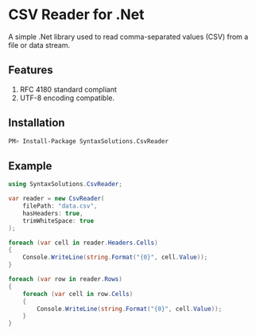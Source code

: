 # CSV Reader for .Net
A simple .Net library used to read comma-separated values (CSV) from a file or data stream.

## Features

1. RFC 4180 standard compliant 
1. UTF-8 encoding compatible. 

## Installation

```sh
PM> Install-Package SyntaxSolutions.CsvReader
```

## Example

```c#
using SyntaxSolutions.CsvReader;

var reader = new CsvReader(
    filePath: "data.csv",
    hasHeaders: true,
    trimWhiteSpace: true
);

foreach (var cell in reader.Headers.Cells)
{
    Console.WriteLine(string.Format("{0}", cell.Value));
}

foreach (var row in reader.Rows)
{
    foreach (var cell in row.Cells)
    {
        Console.WriteLine(string.Format("{0}", cell.Value));
    }
}
```